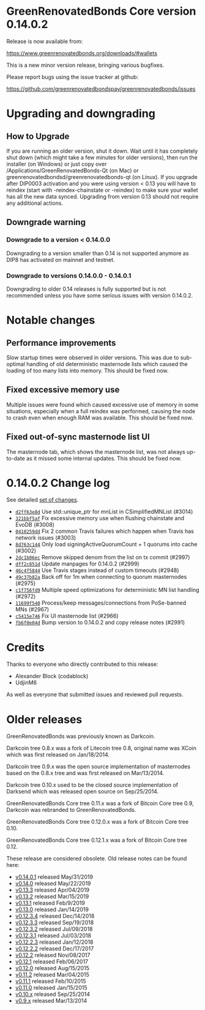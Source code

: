 GreenRenovatedBonds Core version 0.14.0.2
==========================

Release is now available from:

  <https://www.greenrenovatedbonds.org/downloads/#wallets>

This is a new minor version release, bringing various bugfixes.

Please report bugs using the issue tracker at github:

  <https://github.com/greenrenovatedbondspay/greenrenovatedbonds/issues>


Upgrading and downgrading
=========================

How to Upgrade
--------------

If you are running an older version, shut it down. Wait until it has completely
shut down (which might take a few minutes for older versions), then run the
installer (on Windows) or just copy over /Applications/GreenRenovatedBonds-Qt (on Mac) or
greenrenovatedbondsd/greenrenovatedbonds-qt (on Linux). If you upgrade after DIP0003 activation and you were
using version < 0.13 you will have to reindex (start with -reindex-chainstate
or -reindex) to make sure your wallet has all the new data synced. Upgrading from
version 0.13 should not require any additional actions.

Downgrade warning
-----------------

### Downgrade to a version < 0.14.0.0

Downgrading to a version smaller than 0.14 is not supported anymore as DIP8 has
activated on mainnet and testnet.

### Downgrade to versions 0.14.0.0 - 0.14.0.1

Downgrading to older 0.14 releases is fully supported but is not
recommended unless you have some serious issues with version 0.14.0.2.

Notable changes
===============

Performance improvements
------------------------
Slow startup times were observed in older versions. This was due to sub-optimal handling of old
deterministic masternode lists which caused the loading of too many lists into memory. This should be
fixed now.

Fixed excessive memory use
--------------------------
Multiple issues were found which caused excessive use of memory in some situations, especially when
a full reindex was performed, causing the node to crash even when enough RAM was available. This should
be fixed now.

Fixed out-of-sync masternode list UI
------------------------------------
The masternode tab, which shows the masternode list, was not always up-to-date as it missed some internal
updates. This should be fixed now.

0.14.0.2 Change log
===================

See detailed [set of changes](https://github.com/greenrenovatedbondspay/greenrenovatedbonds/compare/v0.14.0.1...greenrenovatedbondspay:v0.14.0.2).

- [`d2ff63e8d`](https://github.com/greenrenovatedbondspay/greenrenovatedbonds/commit/d2ff63e8d) Use std::unique_ptr for mnList in CSimplifiedMNList (#3014)
- [`321bbf5af`](https://github.com/greenrenovatedbondspay/greenrenovatedbonds/commit/321bbf5af) Fix excessive memory use when flushing chainstate and EvoDB (#3008)
- [`0410259dd`](https://github.com/greenrenovatedbondspay/greenrenovatedbonds/commit/0410259dd) Fix 2 common Travis failures which happen when Travis has network issues (#3003)
- [`8d763c144`](https://github.com/greenrenovatedbondspay/greenrenovatedbonds/commit/8d763c144) Only load signingActiveQuorumCount + 1 quorums into cache (#3002)
- [`2dc1b06ec`](https://github.com/greenrenovatedbondspay/greenrenovatedbonds/commit/2dc1b06ec) Remove skipped denom from the list on tx commit (#2997)
- [`dff2c851d`](https://github.com/greenrenovatedbondspay/greenrenovatedbonds/commit/dff2c851d) Update manpages for 0.14.0.2 (#2999)
- [`46c4f5844`](https://github.com/greenrenovatedbondspay/greenrenovatedbonds/commit/46c4f5844) Use Travis stages instead of custom timeouts (#2948)
- [`49c37b82a`](https://github.com/greenrenovatedbondspay/greenrenovatedbonds/commit/49c37b82a) Back off for 1m when connecting to quorum masternodes (#2975)
- [`c1f756fd9`](https://github.com/greenrenovatedbondspay/greenrenovatedbonds/commit/c1f756fd9) Multiple speed optimizations for deterministic MN list handling (#2972)
- [`11699f540`](https://github.com/greenrenovatedbondspay/greenrenovatedbonds/commit/11699f540) Process/keep messages/connections from PoSe-banned MNs (#2967)
- [`c5415e746`](https://github.com/greenrenovatedbondspay/greenrenovatedbonds/commit/c5415e746) Fix UI masternode list (#2966)
- [`fb6f0e04d`](https://github.com/greenrenovatedbondspay/greenrenovatedbonds/commit/fb6f0e04d) Bump version to 0.14.0.2 and copy release notes (#2991)

Credits
=======

Thanks to everyone who directly contributed to this release:

- Alexander Block (codablock)
- UdjinM6

As well as everyone that submitted issues and reviewed pull requests.

Older releases
==============

GreenRenovatedBonds was previously known as Darkcoin.

Darkcoin tree 0.8.x was a fork of Litecoin tree 0.8, original name was XCoin
which was first released on Jan/18/2014.

Darkcoin tree 0.9.x was the open source implementation of masternodes based on
the 0.8.x tree and was first released on Mar/13/2014.

Darkcoin tree 0.10.x used to be the closed source implementation of Darksend
which was released open source on Sep/25/2014.

GreenRenovatedBonds Core tree 0.11.x was a fork of Bitcoin Core tree 0.9,
Darkcoin was rebranded to GreenRenovatedBonds.

GreenRenovatedBonds Core tree 0.12.0.x was a fork of Bitcoin Core tree 0.10.

GreenRenovatedBonds Core tree 0.12.1.x was a fork of Bitcoin Core tree 0.12.

These release are considered obsolete. Old release notes can be found here:

- [v0.14.0.1](https://github.com/greenrenovatedbondspay/greenrenovatedbonds/blob/master/doc/release-notes/greenrenovatedbonds/release-notes-0.14.0.1.md) released May/31/2019
- [v0.14.0](https://github.com/greenrenovatedbondspay/greenrenovatedbonds/blob/master/doc/release-notes/greenrenovatedbonds/release-notes-0.14.0.md) released May/22/2019
- [v0.13.3](https://github.com/greenrenovatedbondspay/greenrenovatedbonds/blob/master/doc/release-notes/greenrenovatedbonds/release-notes-0.13.3.md) released Apr/04/2019
- [v0.13.2](https://github.com/greenrenovatedbondspay/greenrenovatedbonds/blob/master/doc/release-notes/greenrenovatedbonds/release-notes-0.13.2.md) released Mar/15/2019
- [v0.13.1](https://github.com/greenrenovatedbondspay/greenrenovatedbonds/blob/master/doc/release-notes/greenrenovatedbonds/release-notes-0.13.1.md) released Feb/9/2019
- [v0.13.0](https://github.com/greenrenovatedbondspay/greenrenovatedbonds/blob/master/doc/release-notes/greenrenovatedbonds/release-notes-0.13.0.md) released Jan/14/2019
- [v0.12.3.4](https://github.com/greenrenovatedbondspay/greenrenovatedbonds/blob/master/doc/release-notes/greenrenovatedbonds/release-notes-0.12.3.4.md) released Dec/14/2018
- [v0.12.3.3](https://github.com/greenrenovatedbondspay/greenrenovatedbonds/blob/master/doc/release-notes/greenrenovatedbonds/release-notes-0.12.3.3.md) released Sep/19/2018
- [v0.12.3.2](https://github.com/greenrenovatedbondspay/greenrenovatedbonds/blob/master/doc/release-notes/greenrenovatedbonds/release-notes-0.12.3.2.md) released Jul/09/2018
- [v0.12.3.1](https://github.com/greenrenovatedbondspay/greenrenovatedbonds/blob/master/doc/release-notes/greenrenovatedbonds/release-notes-0.12.3.1.md) released Jul/03/2018
- [v0.12.2.3](https://github.com/greenrenovatedbondspay/greenrenovatedbonds/blob/master/doc/release-notes/greenrenovatedbonds/release-notes-0.12.2.3.md) released Jan/12/2018
- [v0.12.2.2](https://github.com/greenrenovatedbondspay/greenrenovatedbonds/blob/master/doc/release-notes/greenrenovatedbonds/release-notes-0.12.2.2.md) released Dec/17/2017
- [v0.12.2](https://github.com/greenrenovatedbondspay/greenrenovatedbonds/blob/master/doc/release-notes/greenrenovatedbonds/release-notes-0.12.2.md) released Nov/08/2017
- [v0.12.1](https://github.com/greenrenovatedbondspay/greenrenovatedbonds/blob/master/doc/release-notes/greenrenovatedbonds/release-notes-0.12.1.md) released Feb/06/2017
- [v0.12.0](https://github.com/greenrenovatedbondspay/greenrenovatedbonds/blob/master/doc/release-notes/greenrenovatedbonds/release-notes-0.12.0.md) released Aug/15/2015
- [v0.11.2](https://github.com/greenrenovatedbondspay/greenrenovatedbonds/blob/master/doc/release-notes/greenrenovatedbonds/release-notes-0.11.2.md) released Mar/04/2015
- [v0.11.1](https://github.com/greenrenovatedbondspay/greenrenovatedbonds/blob/master/doc/release-notes/greenrenovatedbonds/release-notes-0.11.1.md) released Feb/10/2015
- [v0.11.0](https://github.com/greenrenovatedbondspay/greenrenovatedbonds/blob/master/doc/release-notes/greenrenovatedbonds/release-notes-0.11.0.md) released Jan/15/2015
- [v0.10.x](https://github.com/greenrenovatedbondspay/greenrenovatedbonds/blob/master/doc/release-notes/greenrenovatedbonds/release-notes-0.10.0.md) released Sep/25/2014
- [v0.9.x](https://github.com/greenrenovatedbondspay/greenrenovatedbonds/blob/master/doc/release-notes/greenrenovatedbonds/release-notes-0.9.0.md) released Mar/13/2014

